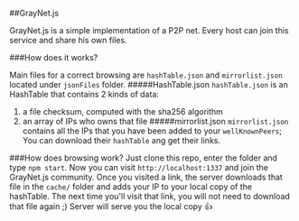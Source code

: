 ##GrayNet.js

GrayNet.js is  a simple implementation of a P2P net. Every host can join this service and share his own files.

###How does it works?

Main files for a correct browsing are `hashTable.json` and `mirrorlist.json` located under `jsonFiles` folder.
#####HashTable.json
`hashTable.json` is an HashTable that contains 2 kinds of data:
1) a file checksum, computed with the sha256 algorithm
2) an array of IPs who owns that file
#####mirrorlist.json
`mirrorlist.json` contains all the IPs that you have been added to your `wellKnownPeers`; You can download their `hashTable` ang get their links.

###How does browsing work?
Just clone this repo, enter the folder and type `npm start`.
Now you can visit `http://localhost:1337` and join the GrayNet.js community.
Once you visited a link, the server downloads that file in the `cache/` folder and adds your IP to your local copy of the hashTable. The next time you'll visit that link, you will not need to download that file again ;) Server will serve you the local copy :+1:
